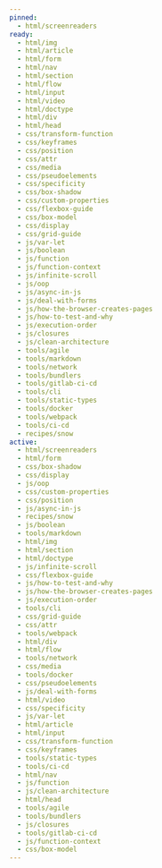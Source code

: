 ```yaml
---
pinned:
  - html/screenreaders
ready:
  - html/img
  - html/article
  - html/form
  - html/nav
  - html/section
  - html/flow
  - html/input
  - html/video
  - html/doctype
  - html/div
  - html/head
  - css/transform-function
  - css/keyframes
  - css/position
  - css/attr
  - css/media
  - css/pseudoelements
  - css/specificity
  - css/box-shadow
  - css/custom-properties
  - css/flexbox-guide
  - css/box-model
  - css/display
  - css/grid-guide
  - js/var-let
  - js/boolean
  - js/function
  - js/function-context
  - js/infinite-scroll
  - js/oop
  - js/async-in-js
  - js/deal-with-forms
  - js/how-the-browser-creates-pages
  - js/how-to-test-and-why
  - js/execution-order
  - js/closures
  - js/clean-architecture
  - tools/agile
  - tools/markdown
  - tools/network
  - tools/bundlers
  - tools/gitlab-ci-cd
  - tools/cli
  - tools/static-types
  - tools/docker
  - tools/webpack
  - tools/ci-cd
  - recipes/snow
active:
  - html/screenreaders
  - html/form
  - css/box-shadow
  - css/display
  - js/oop
  - css/custom-properties
  - css/position
  - js/async-in-js
  - recipes/snow
  - js/boolean
  - tools/markdown
  - html/img
  - html/section
  - html/doctype
  - js/infinite-scroll
  - css/flexbox-guide
  - js/how-to-test-and-why
  - js/how-the-browser-creates-pages
  - js/execution-order
  - tools/cli
  - css/grid-guide
  - css/attr
  - tools/webpack
  - html/div
  - html/flow
  - tools/network
  - css/media
  - tools/docker
  - css/pseudoelements
  - js/deal-with-forms
  - html/video
  - css/specificity
  - js/var-let
  - html/article
  - html/input
  - css/transform-function
  - css/keyframes
  - tools/static-types
  - tools/ci-cd
  - html/nav
  - js/function
  - js/clean-architecture
  - html/head
  - tools/agile
  - tools/bundlers
  - js/closures
  - tools/gitlab-ci-cd
  - js/function-context
  - css/box-model
---
```


